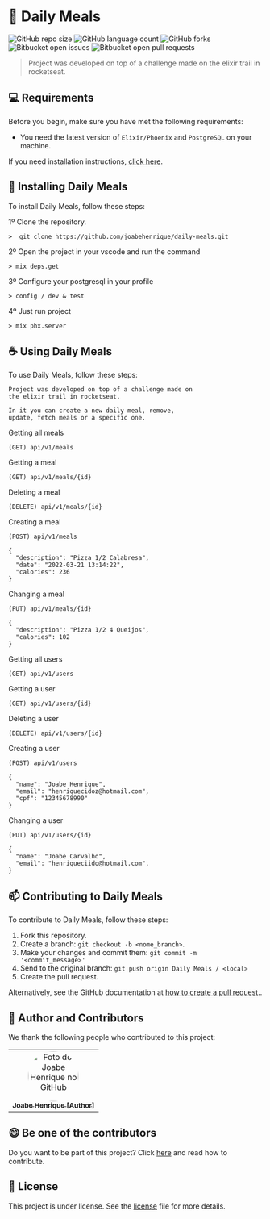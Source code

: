 # 🚀 Daily Meals

![GitHub repo size](https://img.shields.io/github/repo-size/joabehenrique/daily-meals?style=flat)
![GitHub language count](https://img.shields.io/github/languages/count/joabehenrique/daily-meals?style=flat)
![GitHub forks](https://img.shields.io/github/forks/joabehenrique/daily-meals?style=flat)
![Bitbucket open issues](https://img.shields.io/bitbucket/issues/joabehenrique/daily-meals?style=flat)
![Bitbucket open pull requests](https://img.shields.io/bitbucket/pr-raw/joabehenrique/daily-meals?style=flat)

> Project was developed on top of a challenge made on the elixir trail in rocketseat.

## 💻 Requirements

Before you begin, make sure you have met the following requirements:

- You need the latest version of `Elixir/Phoenix` and `PostgreSQL` on your machine.

If you need installation instructions, [click here](https://hexdocs.pm/phoenix/installation.html).

## 🚀 Installing Daily Meals

To install Daily Meals, follow these steps:

1º Clone the repository.
```
>  git clone https://github.com/joabehenrique/daily-meals.git
```
2º Open the project in your vscode and run the command
```
> mix deps.get
```

3º Configure your postgresql in your profile
```
> config / dev & test
```
4º Just run project
```
> mix phx.server
```
## ☕ Using Daily Meals

To use Daily Meals, follow these steps:

```
Project was developed on top of a challenge made on 
the elixir trail in rocketseat.

In it you can create a new daily meal, remove, 
update, fetch meals or a specific one.
```
Getting all meals
```
(GET) api/v1/meals
```
Getting a meal
```
(GET) api/v1/meals/{id}
```
Deleting a meal
```
(DELETE) api/v1/meals/{id}
```
Creating a meal
```
(POST) api/v1/meals

{
  "description": "Pizza 1/2 Calabresa",
  "date": "2022-03-21 13:14:22",
  "calories": 236
}
```
Changing a meal
```
(PUT) api/v1/meals/{id}

{
  "description": "Pizza 1/2 4 Queijos",
  "calories": 102
}
```
Getting all users
```
(GET) api/v1/users
```
Getting a user
```
(GET) api/v1/users/{id}
```
Deleting a user
```
(DELETE) api/v1/users/{id}
```
Creating a user
```
(POST) api/v1/users

{
  "name": "Joabe Henrique",
  "email": "henriquecidoz@hotmail.com",
  "cpf": "12345678990"
}
```
Changing a user
```
(PUT) api/v1/users/{id}

{
  "name": "Joabe Carvalho",
  "email": "henriqueciido@hotmail.com",
}
```


## 📫 Contributing to Daily Meals

To contribute to Daily Meals, follow these steps:

1. Fork this repository.
2. Create a branch: `git checkout -b <nome_branch>`.
3. Make your changes and commit them: `git commit -m '<commit_message>'`
4. Send to the original branch: `git push origin Daily Meals / <local>`
5. Create the pull request.

Alternatively, see the GitHub documentation at [how to create a pull request](https://help.github.com/en/github/collaborating-with-issues-and-pull-requests/creating-a-pull-request)..

## 🤝 Author and Contributors

We thank the following people who contributed to this project:

<table>
  <tr>
    <td align="center">
      <a href="https://github.com/joabehenrique">
        <img src="https://avatars3.githubusercontent.com/u/64988299" width="100px" style="border-radius: 90px" alt="Foto do Joabe Henrique no GitHub"/><br>
        <sub>
          <b>Joabe Henrique [Author]</b>
        </sub>
      </a>
    </td>
  </tr>
</table>

## 😄 Be one of the contributors<br>

Do you want to be part of this project? Click [here](https://github.com/joabehenrique/daily-meals/blob/master/CONTRIBUTING.md) and read how to contribute.

## 📝 License

This project is under license. See the [license](https://github.com/joabehenrique/daily-meals/blob/master/LICENSE.md) file for more details.
